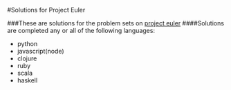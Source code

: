 #Solutions for Project Euler

###These are solutions for the problem sets on [project euler](http://projecteuler.net/problems)
####Solutions are completed any or all of the following languages:
* python
* javascript(node)
* clojure
* ruby
* scala
* haskell
